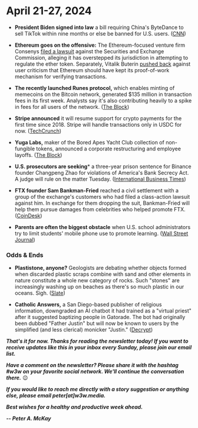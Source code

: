 # April 21-27, 2024

- **President Biden signed into law** a bill requiring China's ByteDance to sell TikTok within nine months or else be banned for U.S. users. ([CNN](https://www.cnn.com/2024/04/23/tech/congress-tiktok-ban-what-next/index.html))

- **Ethereum goes on the offensive:** The Ethereum-focused venture firm Consenys [filed a lawsuit](https://www.reuters.com/legal/crypto-firm-consensys-sues-us-sec-over-ethereum-regulation-2024-04-25/) against the Securities and Exchange Commission, alleging it has overstepped its jurisdiction in attempting to regulate the ether token. Separately, Vitalik Buterin [pushed back](https://www.theblock.co/post/291214/vitalik-buterin-says-that-ethereums-pow-was-quite-centralized-and-a-temporary-stage-until-pos) against user criticism that Ethereum should have kept its proof-of-work mechanism for verifying transactions.

- **The recently launched Runes protocol,** which enables minting of memecoins on the Bitcoin network, generated $135 million in transaction fees in its first week. Analysts say it's also contributing heavily to a spike in fees for all users of the network. ([The Block](https://www.theblock.co/post/291132/runes-generate-over-135-million-in-fees-in-first-week-on-bitcoin-network))

- **Stripe announced** it will resume support for crypto payments for the first time since 2018. Stripe will handle transactions only in USDC for now. ([TechCrunch](https://techcrunch.com/2024/04/25/after-6-year-hiatus-stripe-to-start-taking-crypto-payments-starting-with-usdc-stablecoin/))

- **Yuga Labs,** maker of the Bored Apes Yacht Club collection of non-fungible tokens, announced a corporate restructuring and employee layoffs. ([The Block](https://www.theblock.co/post/291224/yuga-labs-restructures-company-cuts-roles-to-focus-on-smaller-crypto-native-team))

- **U.S. prosecutors are seeking*** a three-year prison sentence for Binance founder Changpeng Zhao for violations of America's Bank Secrecy Act. A judge will rule on the matter Tuesday. ([International Business Times](https://www.ibtimes.com/lawyers-binances-cz-decry-us-prosecutors-proposed-3-year-sentence-3730530))

- **FTX founder Sam Bankman-Fried** reached a civil settlement with a group of the exchange's customers who had filed a class-action lawsuit against him. In exchange for them dropping the suit, Bankman-Fried will help them pursue damages from celebrities who helped promote FTX. ([CoinDesk](https://www.msn.com/en-us/money/companies/sam-bankman-fried-agrees-to-help-ftx-investors-go-after-celeb-promoters/ar-AA1nsLzG))

- **Parents are often the biggest obstacle** when U.S. school administrators try to limit students' mobile phone use to promote learning. ([Wall Street Journal](https://www.wsj.com/tech/personal-tech/schools-want-to-ban-phones-parents-say-no-62889fe0?reflink=desktopwebshare_permalink))  

### Odds & Ends

- **Plastistone, anyone?** Geologists are debating whether objects formed when discarded plastic scraps combine with sand and other elements in nature constitute a whole new category of rocks. Such "stones" are increasingly washing up on beaches as there's so much plastic in our oceans. Sigh. ([Slate](https://slate.com/technology/2024/04/anthropocene-plastic-rocks-pollution-geology.html))

- **Catholic Answers,** a San Diego-based publisher of religious information, downgraded an AI chatbot it had trained as a "virtual priest" after it suggested baptizing people in Gatorade. The bot had originally been dubbed "Father Justin" but will now be known to users by the simplified (and less clerical) monicker "Justin." ([Decrypt](https://decrypt.co/228360/ai-priest-catholic-answers-father-justin))

_**That's it for now. Thanks for reading the newsletter today! If you want to receive updates like this in your inbox every Sunday, please join our email list.**_

_**Have a comment on the newsletter? Please share it with the hashtag #w3w on your favorite social network. We'll continue the conversation there.**_ 😉

_**If you would like to reach me directly with a story suggestion or anything else, please email peter[at]w3w.media.**_

_**Best wishes for a healthy and productive week ahead.**_  

_**-- Peter A. McKay**_  
